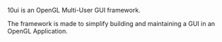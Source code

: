 10ui is an OpenGL Multi-User GUI framework.

The framework is made to simplify building and maintaining a GUI in an OpenGL Application.